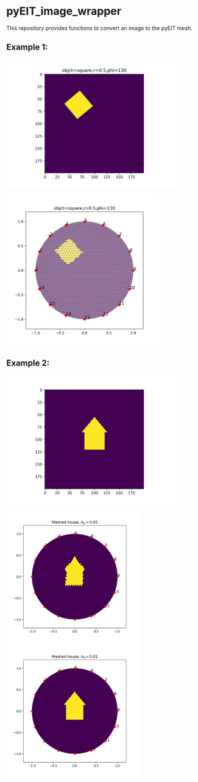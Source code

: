 # pyEIT_image_wrapper

This repository provides functions to convert an image to the pyEIT mesh.

## Example 1:

<p float="center">
  <img src="images/geometry_to_img_1.png" width="450" />
</p>

<p float="center">
  <img src="images/groundtruth_IMG_based_1.png" width="400" /> 
</p>

## Example 2:

<p float="center">
  <img src="images/house_img.png" width="450" />
</p>
<p float="center">
  <img src="images/meshed_house_based_05.png" width="350" /> 
  <img src="images/meshed_house_based01.png" width="350" />
</p>
